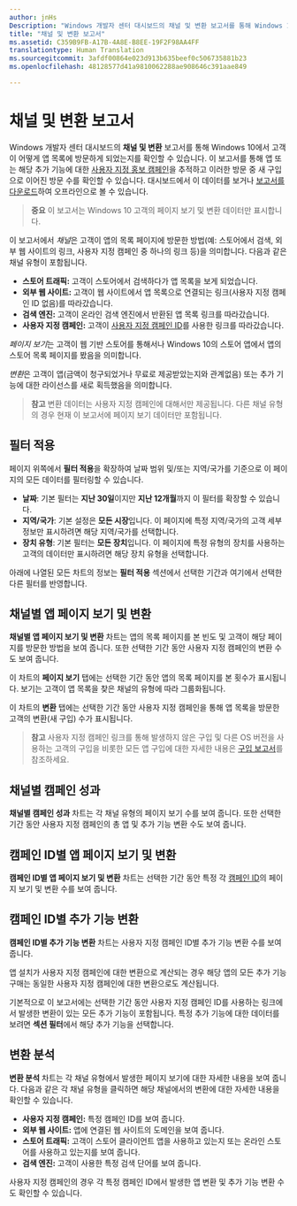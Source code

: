 ```yaml
---
author: jnHs
Description: "Windows 개발자 센터 대시보드의 채널 및 변환 보고서를 통해 Windows 10에서 고객이 어떻게 앱 목록에 방문하게 되었는지를 확인할 수 있습니다."
title: "채널 및 변환 보고서"
ms.assetid: C359B9FB-A17B-4A8E-B8EE-19F2F98AA4FF
translationtype: Human Translation
ms.sourcegitcommit: 3afdf00864e023d913b635beef0c506735881b23
ms.openlocfilehash: 48128577d41a9810062288ae908646c391aae849

---
```


# 채널 및 변환 보고서


Windows 개발자 센터 대시보드의 **채널 및 변환** 보고서를 통해 Windows 10에서 고객이 어떻게 앱 목록에 방문하게 되었는지를 확인할 수 있습니다. 이 보고서를 통해 앱 또는 해당 추가 기능에 대한 [사용자 지정 홍보 캠페인](create-a-custom-app-promotion-campaign.md)을 추적하고 이러한 방문 중 새 구입으로 이어진 방문 수를 확인할 수 있습니다. 대시보드에서 이 데이터를 보거나 [보고서를 다운로드](download-analytic-reports.md)하여 오프라인으로 볼 수 있습니다.

> **중요** 이 보고서는 Windows 10 고객의 페이지 보기 및 변환 데이터만 표시합니다.

 

이 보고서에서 *채널*은 고객이 앱의 목록 페이지에 방문한 방법(예: 스토어에서 검색, 외부 웹 사이트의 링크, 사용자 지정 캠페인 중 하나의 링크 등)을 의미합니다. 다음과 같은 채널 유형이 포함됩니다.

-   **스토어 트래픽:** 고객이 스토어에서 검색하다가 앱 목록을 보게 되었습니다.
-   **외부 웹 사이트:** 고객이 웹 사이트에서 앱 목록으로 연결되는 링크(사용자 지정 캠페인 ID 없음)를 따라갔습니다.
-   **검색 엔진:** 고객이 온라인 검색 엔진에서 반환된 앱 목록 링크를 따라갔습니다.
-   **사용자 지정 캠페인:** 고객이 [사용자 지정 캠페인 ID](create-a-custom-app-promotion-campaign.md)를 사용한 링크를 따라갔습니다.

*페이지 보기*는 고객이 웹 기반 스토어를 통해서나 Windows 10의 스토어 앱에서 앱의 스토어 목록 페이지를 봤음을 의미합니다.

*변환*은 고객이 앱(금액이 청구되었거나 무료로 제공받았는지와 관계없음) 또는 추가 기능에 대한 라이선스를 새로 획득했음을 의미합니다.

> **참고** 변환 데이터는 사용자 지정 캠페인에 대해서만 제공됩니다. 다른 채널 유형의 경우 현재 이 보고서에 페이지 보기 데이터만 포함됩니다.

 

## 필터 적용


페이지 위쪽에서 **필터 적용**을 확장하여 날짜 범위 및/또는 지역/국가를 기준으로 이 페이지의 모든 데이터를 필터링할 수 있습니다.

-   **날짜**: 기본 필터는 **지난 30일**이지만 **지난 12개월**까지 이 필터를 확장할 수 있습니다.
-   **지역/국가**: 기본 설정은 **모든 시장**입니다. 이 페이지에 특정 지역/국가의 고객 세부 정보만 표시하려면 해당 지역/국가를 선택합니다.
-   **장치 유형**: 기본 필터는 **모든 장치**입니다. 이 페이지에 특정 유형의 장치를 사용하는 고객의 데이터만 표시하려면 해당 장치 유형을 선택합니다.

아래에 나열된 모든 차트의 정보는 **필터 적용** 섹션에서 선택한 기간과 여기에서 선택한 다른 필터를 반영합니다.

## 채널별 앱 페이지 보기 및 변환


**채널별 앱 페이지 보기 및 변환** 차트는 앱의 목록 페이지를 본 빈도 및 고객이 해당 페이지를 방문한 방법을 보여 줍니다. 또한 선택한 기간 동안 사용자 지정 캠페인의 변환 수도 보여 줍니다.

이 차트의 **페이지 보기** 탭에는 선택한 기간 동안 앱의 목록 페이지를 본 횟수가 표시됩니다. 보기는 고객이 앱 목록을 찾은 채널의 유형에 따라 그룹화됩니다.

이 차트의 **변환** 탭에는 선택한 기간 동안 사용자 지정 캠페인을 통해 앱 목록을 방문한 고객의 변환(새 구입) 수가 표시됩니다.

> **참고** 사용자 지정 캠페인 링크를 통해 발생하지 않은 구입 및 다른 OS 버전을 사용하는 고객의 구입을 비롯한 모든 앱 구입에 대한 자세한 내용은 [구입 보고서](acquisitions-report.md)를 참조하세요.

 

## 채널별 캠페인 성과


**채널별 캠페인 성과** 차트는 각 채널 유형의 페이지 보기 수를 보여 줍니다. 또한 선택한 기간 동안 사용자 지정 캠페인의 총 앱 및 추가 기능 변환 수도 보여 줍니다.

## 캠페인 ID별 앱 페이지 보기 및 변환


**캠페인 ID별 앱 페이지 보기 및 변환** 차트는 선택한 기간 동안 특정 각 [캠페인 ID](create-a-custom-app-promotion-campaign.md)의 페이지 보기 및 변환 수를 보여 줍니다.

##  캠페인 ID별 추가 기능 변환


**캠페인 ID별 추가 기능 변환** 차트는 사용자 지정 캠페인 ID별 추가 기능 변환 수를 보여 줍니다.

앱 설치가 사용자 지정 캠페인에 대한 변환으로 계산되는 경우 해당 앱의 모든 추가 기능 구매는 동일한 사용자 지정 캠페인에 대한 변환으로도 계산됩니다.

기본적으로 이 보고서에는 선택한 기간 동안 사용자 지정 캠페인 ID를 사용하는 링크에서 발생한 변환이 있는 모든 추가 기능이 포함됩니다. 특정 추가 기능에 대한 데이터를 보려면 **섹션 필터**에서 해당 추가 기능을 선택합니다.

## 변환 분석


**변환 분석** 차트는 각 채널 유형에서 발생한 페이지 보기에 대한 자세한 내용을 보여 줍니다. 다음과 같은 각 채널 유형을 클릭하면 해당 채널에서의 변환에 대한 자세한 내용을 확인할 수 있습니다.

-   **사용자 지정 캠페인:** 특정 캠페인 ID를 보여 줍니다.
-   **외부 웹 사이트:** 앱에 연결된 웹 사이트의 도메인을 보여 줍니다.
-   **스토어 트래픽:** 고객이 스토어 클라이언트 앱을 사용하고 있는지 또는 온라인 스토어를 사용하고 있는지를 보여 줍니다.
-   **검색 엔진:** 고객이 사용한 특정 검색 단어를 보여 줍니다.

사용자 지정 캠페인의 경우 각 특정 캠페인 ID에서 발생한 앱 변환 및 추가 기능 변환 수도 확인할 수 있습니다.

 

 







<!--HONumber=Aug16_HO3-->


